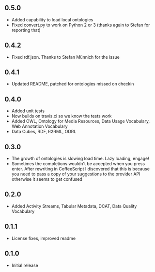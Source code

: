 ## 0.5.0
* Added capability to load local ontologies
* Fixed convert.py to work on Python 2 or 3 (thanks again to Stefan for reporting that)
## 0.4.2
* Fixed rdf.json. Thanks to Stefan Münnich for the issue
## 0.4.1
* Updated README, patched for ontologies missed on checkin
## 0.4.0
* Added unit tests
* Now builds on travis.ci so we know the tests work
* Added OWL, Ontology for Media Resources, Data Usage Vocabulary, Web Annotation Vocabulary
* Data Cubes, RDF, R2RML, ODRL

## 0.3.0
* The growth of ontologies is slowing load time. Lazy loading, engage!
* Sometimes the completions wouldn't be accepted when you press enter. After rewriting in CoffeeScript I discovered that this is because you need to pass a copy of your suggestions to the provider API otherwise it seems to get confused

## 0.2.0
* Added Activity Streams, Tabular Metadata, DCAT, Data Quality Vocabulary

## 0.1.1
* License fixes, improved readme

## 0.1.0
* Initial release
